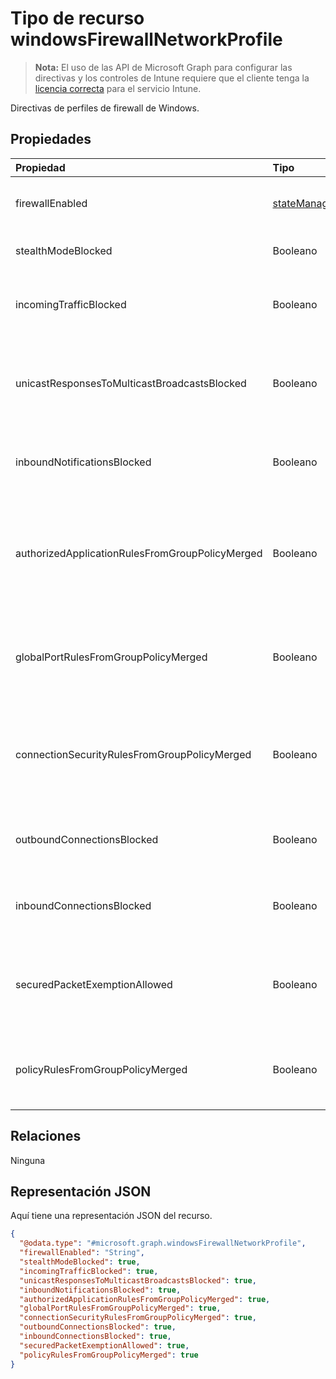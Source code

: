 # <a name="windowsfirewallnetworkprofile-resource-type"></a>Tipo de recurso windowsFirewallNetworkProfile

> **Nota:** El uso de las API de Microsoft Graph para configurar las directivas y los controles de Intune requiere que el cliente tenga la [licencia correcta](https://go.microsoft.com/fwlink/?linkid=839381) para el servicio Intune.

Directivas de perfiles de firewall de Windows.
## <a name="properties"></a>Propiedades
|Propiedad|Tipo|Descripción|
|:---|:---|:---|
|firewallEnabled|[stateManagementSetting](../resources/intune_deviceconfig_statemanagementsetting.md)|Configura los dispositivos de host para permitir o bloquear el servidor de seguridad y cumplimiento de seguridad avanzada para el perfil de red. Los valores posibles son: `notConfigured`, `blocked` y `allowed`.|
|stealthModeBlocked|Booleano|Impedir que el servidor funcione en modo oculto. Cuando StealthModeRequired y StealthModeBlocked son true, StealthModeBlocked tiene prioridad.|
|incomingTrafficBlocked|Booleano|Configura el servidor de seguridad para bloquear todo el tráfico entrante, independientemente de otras configuraciones de directiva. Cuando IncomingTrafficRequired y IncomingTrafficBlocked son true, IncomingTrafficBlocked tiene prioridad.|
|unicastResponsesToMulticastBroadcastsBlocked|Booleano|Configura el firewall para bloquear respuestas de unidifusión al tráfico de difusión de multidifusión. Cuando UnicastResponsesToMulticastBroadcastsRequired y UnicastResponsesToMulticastBroadcastsBlocked son true, UnicastResponsesToMulticastBroadcastsBlocked tiene prioridad.|
|inboundNotificationsBlocked|Booleano|Impide que el firewall muestre notificaciones cuando una aplicación se bloquee en un puerto de escucha. Cuando InboundNotificationsRequired y InboundNotificationsBlocked son true, InboundNotificationsBlocked tiene prioridad.|
|authorizedApplicationRulesFromGroupPolicyMerged|Booleano|Configura el firewall para combinar reglas de aplicación autorizado de directiva de grupo con las del almacén local en lugar de omitir las reglas del almacén local. Cuando AuthorizedApplicationRulesFromGroupPolicyNotMerged y AuthorizedApplicationRulesFromGroupPolicyMerged son true, AuthorizedApplicationRulesFromGroupPolicyMerged tiene prioridad.|
|globalPortRulesFromGroupPolicyMerged|Booleano|Configura el firewall para combinar reglas de puerto global de directiva de grupo con las del almacén local en lugar de omitir las reglas del almacén local. Cuando GlobalPortRulesFromGroupPolicyNotMerged y GlobalPortRulesFromGroupPolicyMerged son true, GlobalPortRulesFromGroupPolicyMerged tiene prioridad.|
|connectionSecurityRulesFromGroupPolicyMerged|Booleano|Configura el firewall para combinar las reglas de seguridad de directiva de grupo con las del almacén local en lugar de omitir las reglas del almacén local. Cuando ConnectionSecurityRulesFromGroupPolicyNotMerged y ConnectionSecurityRulesFromGroupPolicyMerged son true, ConnectionSecurityRulesFromGroupPolicyMerged tiene prioridad.|
|outboundConnectionsBlocked|Booleano|Configura el servidor de seguridad para bloquear todas las conexiones salientes de forma predeterminada. Cuando OutboundConnectionsRequired y OutboundConnectionsBlocked son true, OutboundConnectionsBlocked tiene prioridad.|
|inboundConnectionsBlocked|Booleano|Configura el servidor de seguridad para bloquear todas las conexiones entrantes de forma predeterminada. Cuando InboundConnectionsRequired y InboundConnectionsBlocked son true, InboundConnectionsBlocked tiene prioridad.|
|securedPacketExemptionAllowed|Booleano|Configura el firewall para permitir que el equipo host responder al tráfico de red no solicitado de que el tráfico está protegido por IPSec incluso cuando stealthModeBlocked se establece en true. Cuando SecuredPacketExemptionBlocked y SecuredPacketExemptionAllowed son true, SecuredPacketExemptionAllowed tiene prioridad.|
|policyRulesFromGroupPolicyMerged|Booleano|Configura el firewall para combinar las directivas de la regla de Firewall de directiva de grupo con las del almacén local en lugar de omitir las reglas del almacén local. Cuando PolicyRulesFromGroupPolicyNotMerged y PolicyRulesFromGroupPolicyMerged son true, PolicyRulesFromGroupPolicyMerged tiene prioridad.|

## <a name="relationships"></a>Relaciones
Ninguna
## <a name="json-representation"></a>Representación JSON
Aquí tiene una representación JSON del recurso.
<!-- {
  "blockType": "resource",
  "@odata.type": "microsoft.graph.windowsFirewallNetworkProfile"
}
-->
``` json
{
  "@odata.type": "#microsoft.graph.windowsFirewallNetworkProfile",
  "firewallEnabled": "String",
  "stealthModeBlocked": true,
  "incomingTrafficBlocked": true,
  "unicastResponsesToMulticastBroadcastsBlocked": true,
  "inboundNotificationsBlocked": true,
  "authorizedApplicationRulesFromGroupPolicyMerged": true,
  "globalPortRulesFromGroupPolicyMerged": true,
  "connectionSecurityRulesFromGroupPolicyMerged": true,
  "outboundConnectionsBlocked": true,
  "inboundConnectionsBlocked": true,
  "securedPacketExemptionAllowed": true,
  "policyRulesFromGroupPolicyMerged": true
}
```



